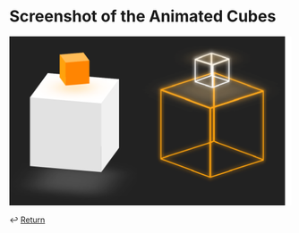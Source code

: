 # Screenshot of the Animated Cubes

![sample img](./sample%20animated%20cubes.png)

↩ [Return](../README.md)
